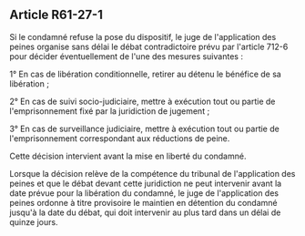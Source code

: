 Article R61-27-1
----
Si le condamné refuse la pose du dispositif, le juge de l'application des peines
organise sans délai le débat contradictoire prévu par l'article 712-6 pour
décider éventuellement de l'une des mesures suivantes :

1° En cas de libération conditionnelle, retirer au détenu le bénéfice de sa
libération ;

2° En cas de suivi socio-judiciaire, mettre à exécution tout ou partie de
l'emprisonnement fixé par la juridiction de jugement ;

3° En cas de surveillance judiciaire, mettre à exécution tout ou partie de
l'emprisonnement correspondant aux réductions de peine.

Cette décision intervient avant la mise en liberté du condamné.

Lorsque la décision relève de la compétence du tribunal de l'application des
peines et que le débat devant cette juridiction ne peut intervenir avant la date
prévue pour la libération du condamné, le juge de l'application des peines
ordonne à titre provisoire le maintien en détention du condamné jusqu'à la date
du débat, qui doit intervenir au plus tard dans un délai de quinze jours.

